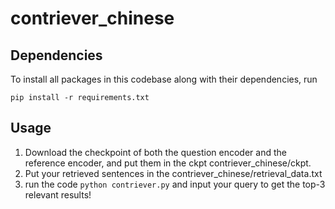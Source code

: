 # contriever_chinese
## Dependencies
To install all packages in this codebase along with their dependencies, run
```
pip install -r requirements.txt
```

## Usage
1. Download the checkpoint of both the question encoder and the reference encoder, and put them in the ckpt contriever_chinese/ckpt.
2. Put your retrieved sentences in the contriever_chinese/retrieval_data.txt
3. run the code `python contriever.py` and input your query to get the top-3 relevant results!
